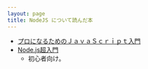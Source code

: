 ```yaml
---
layout: page
title: NodeJS について読んだ本
---
```


* [プロになるためのＪａｖａＳｃｒｉｐｔ入門](https://bookworm.improve-future.com/book/16978)
* [Node.js超入門](https://bookworm.improve-future.com/book/17082)
    * 初心者向け。
